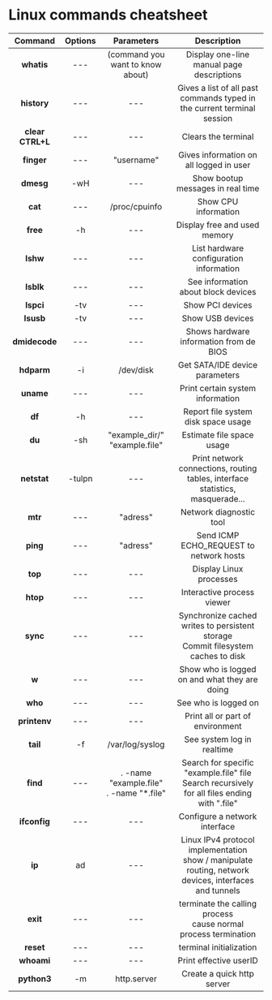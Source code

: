 # Linux commands cheatsheet

| Command | Options | Parameters | Description |
| :-----: | :---: | :--------: | :---------: |
| **whatis** | --- | (command you want to know about) | Display one-line manual page descriptions |
| **history** | --- | --- | Gives a list of all past commands typed in the current terminal session |
| **clear** </br> **CTRL+L** | --- | --- | Clears the terminal
| **finger** | --- | "username" | Gives information on all logged in user |
| **dmesg** | -wH | --- | Show bootup messages in real time |
| **cat** | --- | /proc/cpuinfo | Show CPU information |
| **free** | -h | --- | Display free and used memory |
| **lshw** | --- | --- | List hardware configuration information |
| **lsblk** | --- | --- | See information about block devices |
| **lspci** | -tv | --- | Show PCI devices |
| **lsusb** | -tv | --- | Show USB devices |
| **dmidecode** | --- | --- | Shows hardware information from de BIOS |
| **hdparm** | -i | /dev/disk | Get SATA/IDE device parameters |
| **uname** | --- |--- | Print certain system information |
| **df** | -h | --- | Report file system disk space usage |
| **du** | -sh | "example_dir/" </br> "example.file" | Estimate file space usage |
| **netstat** | -tulpn | --- | Print network connections, routing tables, interface statistics, masquerade... |
| **mtr** | --- | "adress" | Network diagnostic tool |
| **ping** | --- | "adress" | Send ICMP ECHO_REQUEST to network hosts |
| **top** | --- | --- | Display Linux processes |
| **htop** | --- | --- | Interactive process viewer |
| **sync** | --- | --- | Synchronize cached writes to persistent storage </br> Commit filesystem caches to disk |
| **w** | --- | --- | Show who is logged on and what they are doing |
| **who** | --- | --- | See who is logged on |
| **printenv** | --- | --- | Print all or part of environment |
| **tail** | -f | /var/log/syslog | See system log in realtime |
| **find** | --- | . -name "example.file" </br> . -name "*.file" | Search for specific "example.file" file </br> Search recursively for all files ending with ".file" |
| **ifconfig** | --- | --- | Configure a network interface |
| **ip** | ad | --- | Linux IPv4 protocol implementation </br> show / manipulate routing, network devices, interfaces and tunnels |
| **exit** | --- | --- | terminate the calling process </br> cause normal process termination |
| **reset** | --- | --- | terminal initialization |
| **whoami** | --- | --- | Print effective userID |
| **python3** | -m | http.server | Create a quick http server |
